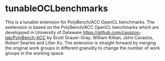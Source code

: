 # tunableOCLbenchmarks
This is a tunable extension for PolyBench/ACC OpenCL benchmarks. The exetension is based on the PolyBench/ACC OpenCL benchmarks which are developped in University of Delaware https://github.com/cavazos-lab/PolyBench-ACC by Scott Grauer-Gray, William Killian, John Cavazos, Robert Searles and Lifan Xu. The extension is straight forward by merging the original work groups in different granulity to change the number of work groups in the working space.
